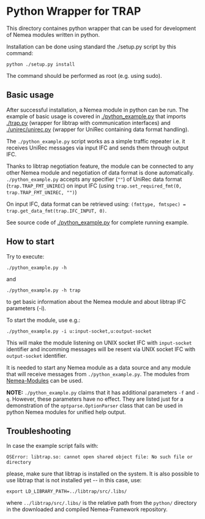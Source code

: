 # Python Wrapper for TRAP

This directory containes python wrapper that can be used for development of Nemea modules written in python.

Installation can be done using standard the ./setup.py script by this command:
```
python ./setup.py install
```
The command should be performed as root (e.g. using sudo).

## Basic usage

After successful installation, a Nemea module in python can be run.
The example of basic usage is covered in [./python_example.py](./python_example.py) that imports
[./trap.py](./trap.py) (wrapper for libtrap with communication interfaces) and
[./unirec/unirec.py](./unirec/unirec.py) (wrapper for UniRec containing data format handling).

The `./python_example.py` script works as a simple traffic repeater i.e. it receives UniRec messages via input IFC and
sends them through output IFC.

Thanks to libtrap negotiation feature, the module can be connected to any other Nemea module and negotiation of data
format is done automatically. `./python_example.py` accepts any specifier (`""`) of UniRec data format
(`trap.TRAP_FMT_UNIREC`) on input IFC (using `trap.set_required_fmt(0, trap.TRAP_FMT_UNIREC, "")`)

On input IFC, data format can be retrieved using: `(fmttype, fmtspec) = trap.get_data_fmt(trap.IFC_INPUT, 0)`.

See source code of [./python_example.py](./python_example.py) for complete running example.

## How to start

Try to execute:
```
./python_example.py -h
```
and
```
./python_example.py -h trap
```
to get basic information about the Nemea module and about libtrap IFC parameters (-i).

To start the module, use e.g.:
```
./python_example.py -i u:input-socket,u:output-socket
```
This will make the module listening on UNIX socket IFC with `input-socket` identifier and incomming messages will be resent via UNIX socket IFC with `output-socket` identifier.

It is needed to start any Nemea module as a data source and any module that will receive messages from `./python_example.py`.  The modules from [Nemea-Modules](https://github.com/CESNET/Nemea-Modules) can be used.

**NOTE:** `./python_example.py` claims that it has additional parameters `-f` and `-q`. However, these parameters
have no effect.  They are listed just for a demonstration of the `optparse.OptionParser` class that can be used
in python Nemea modules for unified help output.

## Troubleshooting

In case the example script fails with:
```
OSError: libtrap.so: cannot open shared object file: No such file or directory
```
please, make sure that libtrap is installed on the system.
It is also possible to use libtrap that is not installed yet -- in this case, use:
```
export LD_LIBRARY_PATH=../libtrap/src/.libs/
```
where `../libtrap/src/.libs/` is the relative path from the `python/` directory in the downloaded and compiled
Nemea-Framework repository.
